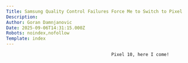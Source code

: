 ```yaml
---
Title: Samsung Quality Control Failures Force Me to Switch to Pixel
Description: 
Author: Goran Damnjanovic
Date: 2025-09-06T14:31:15.000Z
Robots: noindex,nofollow
Template: index
---
```


                                            Pixel 10, here I come!
                                        